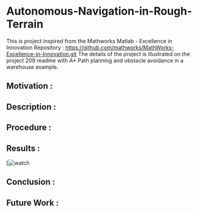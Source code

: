 # Autonomous-Navigation-in-Rough-Terrain


This is project inspired from the Mathworks Matlab - Excellence in Innovation Repository :
https://github.com/mathworks/MathWorks-Excellence-in-Innovation.git
The details of the project is illustrated on the project 209 readme with A* Path planning and obstacle avoidance in a warehouse example.

## Motivation :


## Description :



## Procedure :


## Results :

[![watch]([Videos/runtime_video.mp4](https://github.com/Autonomousanz/Autonomous-Navigation-in-Rough-Terrain/blob/master/Videos/runtime_video.mp4))

## Conclusion :


## Future Work :






